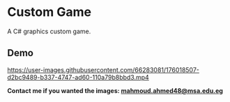 # Custom Game
A C# graphics custom game.

**Demo**
--


https://user-images.githubusercontent.com/66283081/176018507-d2bc9489-b337-4747-ad60-110a79b8bbd3.mp4


**Contact me if you wanted the images: mahmoud.ahmed48@msa.edu.eg**

